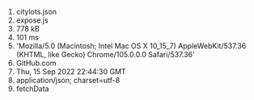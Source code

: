 1. citylots.json
2. expose.js
3. 778 kB
4. 101 ms
5. 'Mozilla/5.0 (Macintosh; Intel Mac OS X 10_15_7) AppleWebKit/537.36 (KHTML, like Gecko) Chrome/105.0.0.0 Safari/537.36'
6. GitHub.com
7. Thu, 15 Sep 2022 22:44:30 GMT
8. application/json; charset=utf-8
9. fetchData